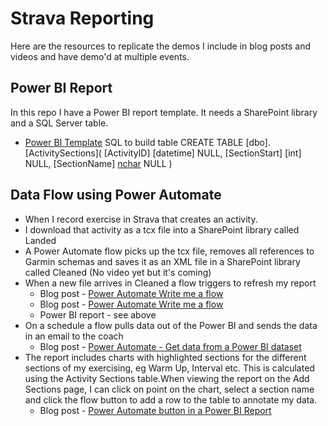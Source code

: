 # Strava Reporting
Here are the resources to replicate the demos I include in blog posts and videos and have demo'd at multiple events. 
## Power BI Report
In this repo I have a Power BI report template. It needs a SharePoint library and a SQL Server table. 
* [Power BI Template]()
SQL to build table
    CREATE TABLE [dbo].[ActivitySections](
	[ActivityID] [datetime] NULL,
	[SectionStart] [int] NULL,
	[SectionName] [nchar](10) NULL
    )

## Data Flow using Power Automate
* When I record exercise in Strava that creates an activity.
* I download that activity as a tcx file into a SharePoint library called Landed
* A Power Automate flow picks up the tcx file, removes all references to Garmin schemas and saves it as an XML file in a SharePoint library called Cleaned (No video yet but it's coming)
* When a new file arrives in Cleaned a flow triggers to refresh my report
    * Blog post - [Power Automate Write me a flow](https://hatfullofdata.blog/power-automate-write-me-a-flow/)
    * Blog post - <a href="https://hatfullofdata.blog/power-automate-write-me-a-flow/" target="_blank">Power Automate Write me a flow</a>
    * Power BI report - see above
* On a schedule a flow pulls data out of the Power BI and sends the data in an email to the coach
    * Blog post - [Power Automate - Get data from a Power BI dataset](https://hatfullofdata.blog/power-automate-get-data-from-a-power-bi-dataset/)
* The report includes charts with highlighted sections for the different sections of my exercising, eg Warm Up, Interval etc. This is calculated using the Activity Sections table.When viewing the report on the Add Sections page, I can click on point on the chart, select a section name and click the flow button to add a row to the table to annotate my data.
    * Blog post - [Power Automate button in a Power BI Report](https://hatfullofdata.blog/power-automate-button-in-a-power-bi-report/)